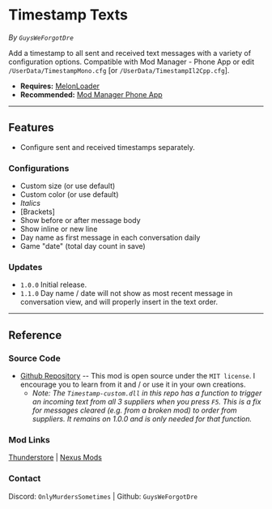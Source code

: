 # Timestamp Texts
*By `GuysWeForgotDre`*

Add a timestamp to all sent and received text messages with a variety of configuration options. Compatible with Mod Manager - Phone App or edit `/UserData/TimestampMono.cfg` [or `/UserData/TimestampIl2Cpp.cfg`].

- **Requires:** [MelonLoader](https://melonwiki.xyz/#/)
- **Recommended:** [Mod Manager Phone App](https://www.nexusmods.com/schedule1/mods/397)

---

## Features
- Configure sent and received timestamps separately.
### Configurations
- Custom size (or use default)
- Custom color (or use default)
- *Italics*
- [Brackets]
- Show before or after message body
- Show inline or new line
- Day name as first message in each conversation daily
- Game "date" (total day count in save)

### Updates
- `1.0.0` Initial release.
- `1.1.0` Day name / date will not show as most recent message in conversation view, and will properly insert in the text order.
---

## Reference
### Source Code
- [Github Repository](https://github.com/GuysWeForgotDre/TimestampTests/) -- This mod is open source under the `MIT license`. I encourage you to learn from it and / or use it in your own creations.
  - *Note: The `Timestamp-custom.dll` in this repo has a function to trigger an incoming text from all 3 suppliers when you press *`F5`*. This is a fix for messages cleared (e.g. from a broken mod) to order from suppliers. It remains on 1.0.0 and is only needed for that function.*
### Mod Links
[Thunderstore](https://thunderstore.io/schedule-i/p/Dre/Timestamp_Texts) | [Nexus Mods](https://www.nexusmods.com/schedule1/mods/1129)
### Contact
Discord: `OnlyMurdersSometimes` | Github: `GuysWeForgotDre`

